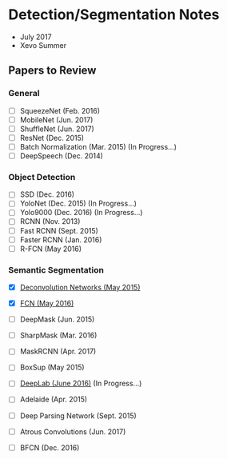 # Detection/Segmentation Notes

- July 2017
- Xevo Summer

## Papers to Review

### General

- [ ] SqueezeNet (Feb. 2016)
- [ ] MobileNet (Jun. 2017) 
- [ ] ShuffleNet (Jun. 2017)
- [ ] ResNet (Dec. 2015)
- [ ] Batch Normalization (Mar. 2015) (In Progress...)
- [ ] DeepSpeech (Dec. 2014)

### Object Detection

- [ ] SSD (Dec. 2016) 
- [ ] YoloNet (Dec. 2015) (In Progress...)
- [ ] Yolo9000 (Dec. 2016) (In Progress...)
- [ ] RCNN (Nov. 2013)
- [ ] Fast RCNN (Sept. 2015)
- [ ] Faster RCNN (Jan. 2016)
- [ ] R-FCN (May 2016)

### Semantic Segmentation

- [x] [Deconvolution Networks (May 2015)](Review/DeconvolutionNetworks.md) 
- [x] [FCN (May 2016)](Review/FCN.md)
- [ ] DeepMask (Jun. 2015)
- [ ] SharpMask (Mar. 2016)
- [ ] MaskRCNN (Apr. 2017)
- [ ] BoxSup (May 2015)
- [ ] [DeepLab (June 2016)](#Review/DeepLab) (In Progress...)
- [ ] Adelaide (Apr. 2015)
- [ ] Deep Parsing Network (Sept. 2015)
- [ ] Atrous Convolutions (Jun. 2017)
- [ ] BFCN (Dec. 2016)


